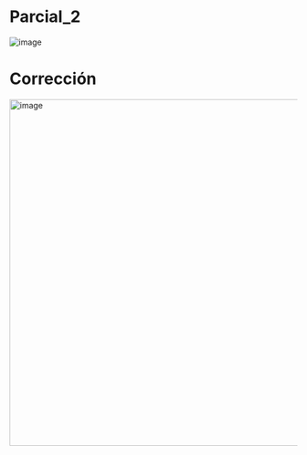 # Parcial_2
![image](https://github.com/user-attachments/assets/a8585741-c92b-4df8-ab05-f05a98165cba)



# Corrección
<img width="608" alt="image" src="https://github.com/user-attachments/assets/2287c0a6-c3c9-4754-a353-9829af6fd997" />

